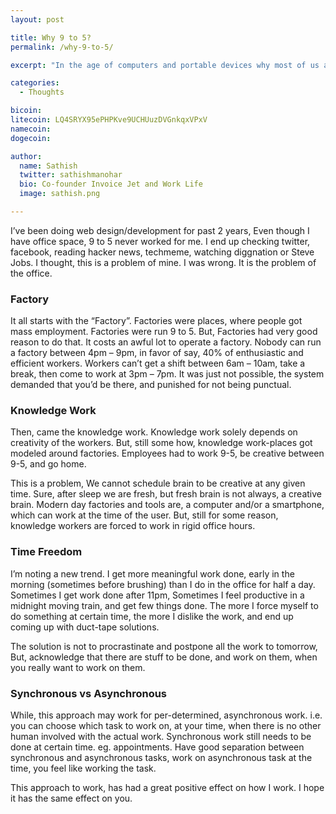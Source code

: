 ```yaml
---
layout: post

title: Why 9 to 5?
permalink: /why-9-to-5/

excerpt: "In the age of computers and portable devices why most of us are still commuting to our offices"

categories:
  - Thoughts

bicoin: 
litecoin: LQ4SRYX95ePHPKve9UCHUuzDVGnkqxVPxV
namecoin: 
dogecoin: 

author: 
  name: Sathish
  twitter: sathishmanohar
  bio: Co-founder Invoice Jet and Work Life
  image: sathish.png

---
```

I&#8217;ve been doing web design/development for past 2 years, Even though I have office space, 9 to 5 never worked for me. I end up checking twitter, facebook, reading hacker news, techmeme, watching diggnation or Steve Jobs. I thought, this is a problem of mine. I was wrong. It is the problem of the office.

### Factory

It all starts with the &#8220;Factory&#8221;. Factories were places, where people got mass employment. Factories were run 9 to 5. But, Factories had very good reason to do that. It costs an awful lot to operate a factory. Nobody can run a factory between 4pm &#8211; 9pm, in favor of say, 40% of enthusiastic and efficient workers. Workers can&#8217;t get a shift between 6am &#8211; 10am, take a break, then come to work at 3pm &#8211; 7pm. It was just not possible, the system demanded that you&#8217;d be there, and punished for not being punctual.

### Knowledge Work

Then, came the knowledge work. Knowledge work solely depends on creativity of the workers. But, still some how, knowledge work-places got modeled around factories. Employees had to work 9-5, be creative between 9-5, and go home.

This is a problem, We cannot schedule brain to be creative at any given time. Sure, after sleep we are fresh, but fresh brain is not always, a creative brain. Modern day factories and tools are, a computer and/or a smartphone, which can work at the time of the user. But, still for some reason, knowledge workers are forced to work in rigid office hours.

### Time Freedom

I&#8217;m noting a new trend. I get more meaningful work done, early in the morning (sometimes before brushing) than I do in the office for half a day. Sometimes I get work done after 11pm, Sometimes I feel productive in a midnight moving train, and get few things done. The more I force myself to do something at certain time, the more I dislike the work, and end up coming up with duct-tape solutions.

The solution is not to procrastinate and postpone all the work to tomorrow, But, acknowledge that there are stuff to be done, and work on them, when you really want to work on them.

### Synchronous vs Asynchronous

While, this approach may work for per-determined, asynchronous work. i.e. you can choose which task to work on, at your time, when there is no other human involved with the actual work. Synchronous work still needs to be done at certain time. eg. appointments. Have good separation between synchronous and asynchronous tasks, work on asynchronous task at the time, you feel like working the task.

This approach to work, has had a great positive effect on how I work. I hope it has the same effect on you.
